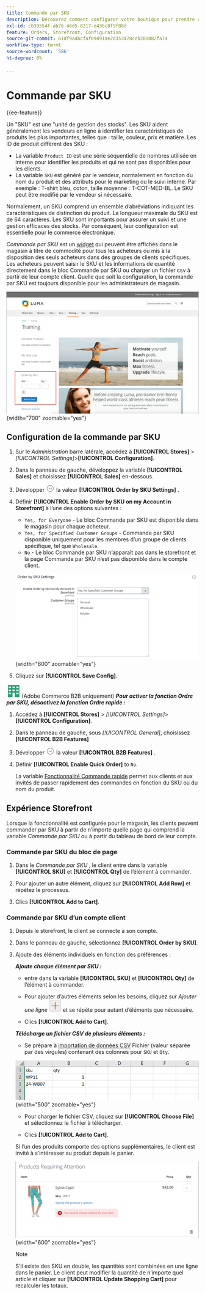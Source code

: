 ```yaml
---
title: Commande par SKU
description: Découvrez comment configurer votre boutique pour prendre en charge la commande par SKU à titre de commodité pour vos clients.
exl-id: cb39554f-ab76-46d5-8217-e43bc8f9f88d
feature: Orders, Storefront, Configuration
source-git-commit: 61df9a4bcfaf09491ae2d353478ceb281082fa74
workflow-type: tm+mt
source-wordcount: '586'
ht-degree: 0%

---
```


# Commande par SKU

{{ee-feature}}

Un &quot;SKU&quot; est une &quot;unité de gestion des stocks&quot;. Les SKU aident généralement les vendeurs en ligne à identifier les caractéristiques de produits les plus importantes, telles que : taille, couleur, prix et matière. Les ID de produit diffèrent des SKU :

- La variable `Product ID` est une série séquentielle de nombres utilisée en interne pour identifier les produits et qui ne sont pas disponibles pour les clients.
- La variable `SKU` est généré par le vendeur, normalement en fonction du nom du produit et des attributs pour le marketing ou le suivi interne. Par exemple : T-shirt bleu, coton, taille moyenne : T-COT-MED-BL. Le SKU peut être modifié par le vendeur si nécessaire.

Normalement, un SKU comprend un ensemble d’abréviations indiquant les caractéristiques de distinction du produit. La longueur maximale du SKU est de 64 caractères. Les SKU sont importants pour assurer un suivi et une gestion efficaces des stocks. Par conséquent, leur configuration est essentielle pour le commerce électronique.

_Commande par SKU_ est un [widget](../content-design/widgets.md) qui peuvent être affichés dans le magasin à titre de commodité pour tous les acheteurs ou mis à la disposition des seuls acheteurs dans des groupes de clients spécifiques. Les acheteurs peuvent saisir le SKU et les informations de quantité directement dans le bloc Commande par SKU ou charger un fichier csv à partir de leur compte client. Quelle que soit la configuration, la commande par SKU est toujours disponible pour les administrateurs de magasin.

![Commande par SKU dans le storefront](./assets/storefront-order-by-sku.png){width="700" zoomable="yes"}

## Configuration de la commande par SKU

1. Sur le _Administration_ barre latérale, accédez à **[!UICONTROL Stores]** > _[!UICONTROL Settings]_>**[!UICONTROL Configuration]**.

1. Dans le panneau de gauche, développez la variable **[!UICONTROL Sales]** et choisissez **[!UICONTROL Sales]** en-dessous.

1. Développer ![Sélecteur d’extension](../assets/icon-display-expand.png) la valeur **[!UICONTROL Order by SKU Settings]** .

1. Définir **[!UICONTROL Enable Order by SKU on my Account in Storefront]** à l’une des options suivantes :

   - `Yes, for Everyone` - Le bloc Commande par SKU est disponible dans le magasin pour chaque acheteur.
   - `Yes, for Specified Customer Groups` - Commande par SKU disponible uniquement pour les membres d’un groupe de clients spécifique, tel que `Wholesale`.
   - `No` - Le bloc Commande par SKU n’apparaît pas dans le storefront et la page Commande par SKU n’est pas disponible dans le compte client.

   ![Commande par paramètres de SKU](../configuration-reference/sales/assets/sales-order-by-sku-settings.png){width="600" zoomable="yes"}

1. Cliquez sur **[!UICONTROL Save Config]**.

![Adobe Commerce B2B](../assets/b2b.svg) (Adobe Commerce B2B uniquement) _**Pour activer la fonction Ordre par SKU, désactivez la fonction Ordre rapide :**_

1. Accédez à **[!UICONTROL Stores]** > _[!UICONTROL Settings]_>**[!UICONTROL Configuration]**.

1. Dans le panneau de gauche, sous _[!UICONTROL General]_, choisissez **[!UICONTROL B2B Features]**

1. Développer ![Sélecteur d’extension](../assets/icon-display-expand.png) la valeur **[!UICONTROL B2B Features]** .

1. Définir **[!UICONTROL Enable Quick Order]** to `No`.

   La variable [Fonctionnalité Commande rapide](../b2b/quick-order.md) permet aux clients et aux invités de passer rapidement des commandes en fonction du SKU ou du nom du produit.

## Expérience Storefront

Lorsque la fonctionnalité est configurée pour le magasin, les clients peuvent commander par SKU à partir de n’importe quelle page qui comprend la variable _Commande par SKU_ ou à partir du tableau de bord de leur compte.

### Commande par SKU du bloc de page

1. Dans le _Commande par SKU_ , le client entre dans la variable **[!UICONTROL SKU]** et **[!UICONTROL Qty]** de l’élément à commander.

1. Pour ajouter un autre élément, cliquez sur **[!UICONTROL Add Row]** et répétez le processus.

1. Clics **[!UICONTROL Add to Cart]**.

### Commande par SKU d’un compte client

1. Depuis le storefront, le client se connecte à son compte.

1. Dans le panneau de gauche, sélectionnez **[!UICONTROL Order by SKU]**.

1. Ajoute des éléments individuels en fonction des préférences :

   _**Ajoute chaque élément par SKU :**_

   - entre dans la variable **[!UICONTROL SKU]** et **[!UICONTROL Qty]** de l’élément à commander.

   - Pour ajouter d’autres éléments selon les besoins, cliquez sur _Ajouter une ligne_ ![Bouton représentant plus](../assets/button-add-item.png) et se répète pour autant d’éléments que nécessaire.

   - Clics **[!UICONTROL Add to Cart]**.

   _**Télécharge un fichier CSV de plusieurs éléments :**_

   - Se prépare à [importation de données CSV](../systems/data-csv.md) Fichier (valeur séparée par des virgules) contenant des colonnes pour `SKU` et `Qty`.

   ![SKU à importer](./assets/account-dashboard-order-by-sku-import.png){width="500" zoomable="yes"}

   - Pour charger le fichier CSV, cliquez sur **[!UICONTROL Choose File]** et sélectionnez le fichier à télécharger.

   - Clics **[!UICONTROL Add to Cart]**.

   Si l’un des produits comporte des options supplémentaires, le client est invité à s’intéresser au produit depuis le panier.

   ![Le produit nécessite de l’attention](./assets/account-dashboard-order-by-sku-cart-product-requires-attention.png){width="600" zoomable="yes"}

   >[!NOTE]
   >
   >S’il existe des SKU en double, les quantités sont combinées en une ligne dans le panier. Le client peut modifier la quantité de n’importe quel article et cliquer sur **[!UICONTROL Update Shopping Cart]** pour recalculer les totaux.

